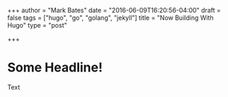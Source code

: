 +++
author = "Mark Bates"
date = "2016-06-09T16:20:56-04:00"
draft = false
tags = ["hugo", "go", "golang", "jekyll"]
title = "Now Building With Hugo"
type = "post"

+++

# Some Headline!

Text

